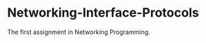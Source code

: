Networking-Interface-Protocols
==============================

The first assignment in Networking Programming.
